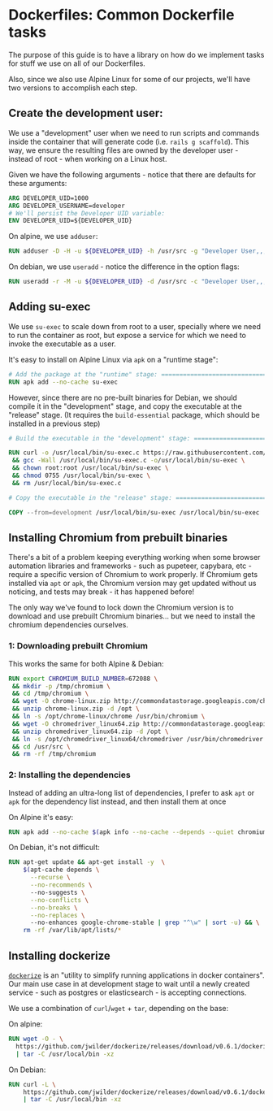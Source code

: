 # Dockerfiles: Common Dockerfile tasks

The purpose of this guide is to have a library on how do we implement tasks for
stuff we use on all of our Dockerfiles.

Also, since we also use Alpine Linux for some of our projects, we'll have two
versions to accomplish each step.

## Create the development user:

We use a "development" user when we need to run scripts and commands inside the
container that will generate code (i.e. `rails g scaffold`). This way, we ensure
the resulting files are owned by the developer user - instead of root - when
working on a Linux host.

Given we have the following arguments - notice that there are defaults for these
arguments:

```Dockerfile
ARG DEVELOPER_UID=1000
ARG DEVELOPER_USERNAME=developer
# We'll persist the Developer UID variable:
ENV DEVELOPER_UID=${DEVELOPER_UID}
```

On alpine, we use `adduser`:

```Dockerfile
RUN adduser -D -H -u ${DEVELOPER_UID} -h /usr/src -g "Developer User,,," ${DEVELOPER_USERNAME}
```

On debian, we use `useradd` - notice the difference in the option flags:

```Dockerfile
RUN useradd -r -M -u ${DEVELOPER_UID} -d /usr/src -c "Developer User,,," ${DEVELOPER_USERNAME}
```


## Adding su-exec

We use `su-exec` to scale down from root to a user, specially where we need to
run the container as root, but expose a service for which we need to invoke
the executable as a user.

It's easy to install on Alpine Linux via `apk` on a "runtime stage":

```Dockerfile
# Add the package at the "runtime" stage: ======================================
RUN apk add --no-cache su-exec
```

However, since there are no pre-built binaries for Debian, we should compile it
in the "development" stage, and copy the executable at the "release" stage.
(It requires the `build-essential` package, which should be installed in a
 previous step)

```Dockerfile
# Build the executable in the "development" stage: =============================

RUN curl -o /usr/local/bin/su-exec.c https://raw.githubusercontent.com/ncopa/su-exec/master/su-exec.c \
 && gcc -Wall /usr/local/bin/su-exec.c -o/usr/local/bin/su-exec \
 && chown root:root /usr/local/bin/su-exec \
 && chmod 0755 /usr/local/bin/su-exec \
 && rm /usr/local/bin/su-exec.c

# Copy the executable in the "release" stage: ==================================

COPY --from=development /usr/local/bin/su-exec /usr/local/bin/su-exec
```

## Installing Chromium from prebuilt binaries

There's a bit of a problem keeping everything working when some browser
automation libraries and frameworks - such as pupeteer, capybara, etc - require
a specific version of Chromium to work properly. If Chromium gets installed via
`apt` or `apk`, the Chromium version may get updated without us noticing, and
tests may break - it has happened before!

The only way we've found to lock down the Chromium version is to download and
use prebuilt Chromium binaries... but we need to install the chromium
dependencies ourselves.

### 1: Downloading prebuilt Chromium

This works the same for both Alpine & Debian:

```Dockerfile
RUN export CHROMIUM_BUILD_NUMBER=672088 \
 && mkdir -p /tmp/chromium \
 && cd /tmp/chromium \
 && wget -O chrome-linux.zip http://commondatastorage.googleapis.com/chromium-browser-snapshots/Linux_x64/${CHROMIUM_BUILD_NUMBER}/chrome-linux.zip \
 && unzip chrome-linux.zip -d /opt \
 && ln -s /opt/chrome-linux/chrome /usr/bin/chromium \
 && wget -O chromedriver_linux64.zip http://commondatastorage.googleapis.com/chromium-browser-snapshots/Linux_x64/${CHROMIUM_BUILD_NUMBER}/chromedriver_linux64.zip \
 && unzip chromedriver_linux64.zip -d /opt \
 && ln -s /opt/chromedriver_linux64/chromedriver /usr/bin/chromedriver \
 && cd /usr/src \
 && rm -rf /tmp/chromium
```

### 2: Installing the dependencies

Instead of adding an ultra-long list of dependencies, I prefer to ask `apt`
or `apk` for the dependency list instead, and then install them at once

On Alpine it's easy:

```Dockerfile
RUN apk add --no-cache $(apk info --no-cache --depends --quiet chromium)
```

On Debian, it's not difficult:

```Dockerfile
RUN apt-get update && apt-get install -y  \
    $(apt-cache depends \
      --recurse \
      --no-recommends \ 
      --no-suggests \
      --no-conflicts \
      --no-breaks \
      --no-replaces \ 
      --no-enhances google-chrome-stable | grep "^\w" | sort -u) && \
    rm -rf /var/lib/apt/lists/*
```

## Installing dockerize

[`dockerize`](https://github.com/jwilder/dockerize) is an "utility to simplify running applications in docker containers". Our main use case in at development stage to wait until a newly created service - such as postgres or elasticsearch - is accepting connections.

We use a combination of `curl`/`wget` + `tar`, depending on the base:

On alpine:

```Dockerfile
RUN wget -O - \
  https://github.com/jwilder/dockerize/releases/download/v0.6.1/dockerize-linux-amd64-v0.6.1.tar.gz \
  | tar -C /usr/local/bin -xz
```

On Debian:

```Dockerfile
RUN curl -L \
    https://github.com/jwilder/dockerize/releases/download/v0.6.1/dockerize-linux-amd64-v0.6.1.tar.gz \
    | tar -C /usr/local/bin -xz
```
